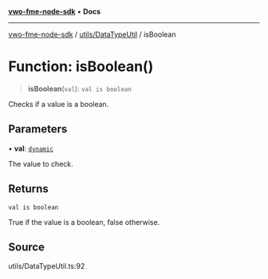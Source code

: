 [**vwo-fme-node-sdk**](../../../README.md) • **Docs**

---

[vwo-fme-node-sdk](../../../modules.md) / [utils/DataTypeUtil](../README.md) / isBoolean

# Function: isBoolean()

> **isBoolean**(`val`): `val is boolean`

Checks if a value is a boolean.

## Parameters

• **val**: [`dynamic`](../../../types/Common/type-aliases/dynamic.md)

The value to check.

## Returns

`val is boolean`

True if the value is a boolean, false otherwise.

## Source

utils/DataTypeUtil.ts:92
